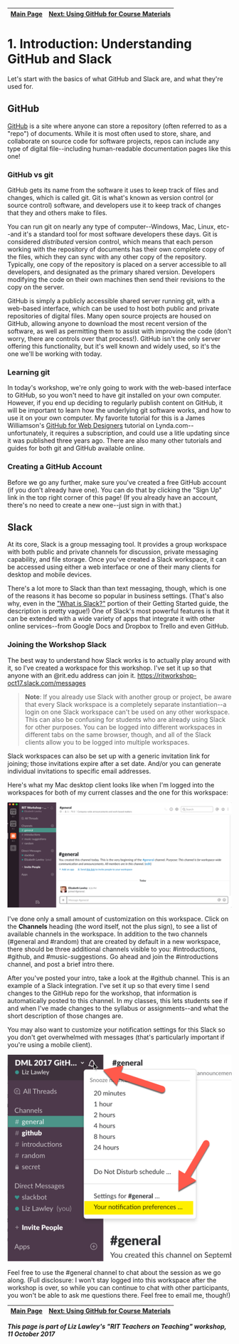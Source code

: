 | [Main Page](README.md) | [Next: Using GitHub for Course Materials](usingGithub.md) |
|--------------------------------|-----------------------------------------------------|
# 1. Introduction: Understanding GitHub and Slack

Let's start with the basics of what GitHub and Slack are, and what they're used for.

## GitHub
[GitHub](https://github.com/) is a site where anyone can store a repository (often referred to as a "repo") of documents. While it is most often used to store, share, and collaborate on source code for software projects, repos can include any type of digital file--including human-readable documentation pages like this one!

### GitHub vs git
GitHub gets its name from the software it uses to keep track of files and changes, which is called git. Git is what's known as version control (or source control) software, and developers use it to keep track of changes that they and others make to files. 

You can run git on nearly any type of computer--Windows, Mac, Linux, etc--and it's a standard tool for most software developers these days. Git is considered *distributed* version control, which means that each person working with the repository of documents has their own complete copy of the files, which they can sync with any other copy of the repository. Typically, one copy of the repository is placed on a server accessible to all developers, and designated as the primary shared version. Developers modifying the code on their own machines then send their revisions to the copy on the server. 

GitHub is simply a publicly accessible shared server running git, with a web-based interface, which can be used to host both public and private repositories of digital files. Many open source projects are housed on GitHub, allowing anyone to download the most recent version of the software, as well as permitting them to assist with improving the code (don't worry, there are controls over that process!). GitHub isn't the only server offering this functionality, but it's well known and widely used, so it's the one we'll be working with today. 

### Learning git
In today's workshop, we're only going to work with the web-based interface to GitHub, so you won't need to have git installed on your own computer. However, if you end up deciding to regularly publish content on GitHub, it will be important to learn how the underlying git software works, and how to use it on your own computer. My favorite tutorial for this is a James Williamson's [GitHub for Web Designers](https://www.lynda.com/GitHub-tutorials/GitHub-Web-Designers/162276-2.html) tutorial on Lynda.com--unfortunately, it requires a subscription, and could use a litle updating since it was published three years ago. There are also many other tutorials and guides for both git and GitHub available online. 

### Creating a GitHub Account
Before we go any further, make sure you've created a free GitHub account (if you don't already have one). You can do that by clicking the "Sign Up" link in the top right corner of this page! (If you already have an account, there's no need to create a new one--just sign in with that.) 

## Slack

At its core, Slack is a group messaging tool. It provides a group workspace with both public and private channels for discussion, private messaging capability, and file storage. Once you've created a Slack workspace, it can be accessed using either a web interface or one of their many clients for desktop and mobile devices.

There's a lot more to Slack than than text messaging, though, which is one of the reasons it has become so popular in business settings. (That's also why, even in the ["What is Slack?"](https://get.slack.help/hc/en-us/articles/115004071768-What-is-Slack-) portion of their Getting Started guide, the description is pretty vague!) One of Slack's most powerful features is that it can be extended with a wide variety of apps that integrate it with other online services--from Google Docs and Dropbox to Trello and even GitHub. 

### Joining the Workshop Slack
The best way to understand how Slack works is to actually play around with it, so I've created a workspace for this workshop. I've set it up so that anyone with an @rit.edu address can join it. https://ritworkshop-oct17.slack.com/messages  

>**Note**: If you already use Slack with another group or project, be aware that every Slack workspace is a completely separate instantiation--a login on one Slack workspace can't be used on any other workspace. This can also be confusing for students who are already using Slack for other purposes. You can be logged into different workspaces in different tabs on the same browser, though, and all of the Slack clients allow you to be logged into multiple workspaces. 

Slack workspaces can also be set up with a generic invitation link for joining; those invitations expire after a set date. And/or you can generate individual invitations to specific email addresses. 

Here's what my Mac desktop client looks like when I'm logged into the workspaces for both of my current classes and the one for this workspace:

![Slack Workspace Screenshot](images/slack-workspace.png)

I've done only a small amount of customization on this workspace. Click on the  **Channels** heading (the word itself, not the plus sign), to see a list of available channels in the workspace. In addition to the two channels (\#general and \#random) that are created by default in a new workspace, there should be three additional channels visible to you: \#introductions, \#github, and \#music-suggestions. Go ahead and join the \#introductions channel, and post a brief intro there. 

After you've posted your intro, take a look at the \#github channel. This is an example of a Slack integration. I've set it up so that every time I send changes to the GitHub repo for the workshop, that information is automatically posted to this channel. In my classes, this lets students see if and when I've made changes to the syllabus or assignments--and what the short description of those changes are. 

You may also want to customize your notification settings for this Slack so you don't get overwhelmed with messages (that's particularly important if you're using a mobile client). 

![Slack notification settings](images/slack-notification-settings.png
)

Feel free to use the \#general channel to chat about the session as we go along. (Full disclosure: I won't stay logged into this workspace after the workshop is over, so while you can continue to chat with other participants, you won't be able to ask me questions there. Feel free to email me, though!)

| [Main Page](README.md) | [Next: Using GitHub for Course Materials](usingGithub.md) |
|--------------------------------|-----------------------------------------------------|


***This page is part of Liz Lawley's "RIT Teachers on Teaching" workshop, 11 October 2017***




